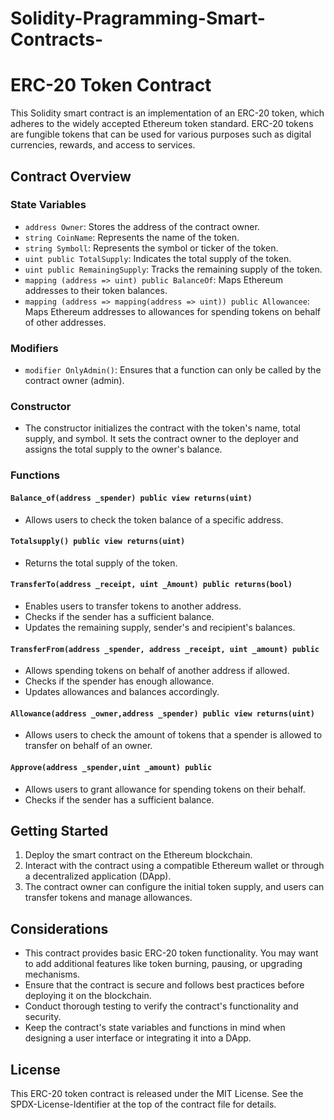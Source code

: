 # Solidity-Pragramming-Smart-Contracts-
# ERC-20 Token Contract

This Solidity smart contract is an implementation of an ERC-20 token, which adheres to the widely accepted Ethereum token standard. ERC-20 tokens are fungible tokens that can be used for various purposes such as digital currencies, rewards, and access to services.

## Contract Overview

### State Variables
- `address Owner`: Stores the address of the contract owner.
- `string CoinName`: Represents the name of the token.
- `string Symboll`: Represents the symbol or ticker of the token.
- `uint public TotalSupply`: Indicates the total supply of the token.
- `uint public RemainingSupply`: Tracks the remaining supply of the token.
- `mapping (address => uint) public BalanceOf`: Maps Ethereum addresses to their token balances.
- `mapping (address => mapping(address => uint)) public Allowancee`: Maps Ethereum addresses to allowances for spending tokens on behalf of other addresses.

### Modifiers
- `modifier OnlyAdmin()`: Ensures that a function can only be called by the contract owner (admin).

### Constructor
- The constructor initializes the contract with the token's name, total supply, and symbol. It sets the contract owner to the deployer and assigns the total supply to the owner's balance.

### Functions

#### `Balance_of(address _spender) public view returns(uint)`
- Allows users to check the token balance of a specific address.

#### `Totalsupply() public view returns(uint)`
- Returns the total supply of the token.

#### `TransferTo(address _receipt, uint _Amount) public returns(bool)`
- Enables users to transfer tokens to another address.
- Checks if the sender has a sufficient balance.
- Updates the remaining supply, sender's and recipient's balances.

#### `TransferFrom(address _spender, address _receipt, uint _amount) public`
- Allows spending tokens on behalf of another address if allowed.
- Checks if the spender has enough allowance.
- Updates allowances and balances accordingly.

#### `Allowance(address _owner,address _spender) public view returns(uint)`
- Allows users to check the amount of tokens that a spender is allowed to transfer on behalf of an owner.

#### `Approve(address _spender,uint _amount) public`
- Allows users to grant allowance for spending tokens on their behalf.
- Checks if the sender has a sufficient balance.

## Getting Started

1. Deploy the smart contract on the Ethereum blockchain.
2. Interact with the contract using a compatible Ethereum wallet or through a decentralized application (DApp).
3. The contract owner can configure the initial token supply, and users can transfer tokens and manage allowances.

## Considerations

- This contract provides basic ERC-20 token functionality. You may want to add additional features like token burning, pausing, or upgrading mechanisms.
- Ensure that the contract is secure and follows best practices before deploying it on the blockchain.
- Conduct thorough testing to verify the contract's functionality and security.
- Keep the contract's state variables and functions in mind when designing a user interface or integrating it into a DApp.

## License

This ERC-20 token contract is released under the MIT License. See the SPDX-License-Identifier at the top of the contract file for details.
